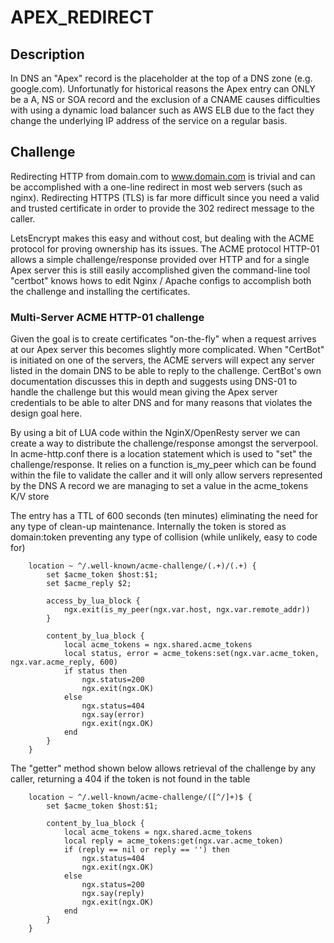 # APEX_REDIRECT

## Description

In DNS an "Apex" record is the placeholder at the top of a DNS zone (e.g. google.com). Unfortunatly for historical reasons the Apex entry can ONLY be a A, NS or SOA record and the exclusion of a CNAME causes difficulties with using a dynamic load balancer such as AWS ELB due to the fact they change the underlying IP address of the service on a regular basis.

## Challenge

Redirecting HTTP from domain.com to www.domain.com is trivial and can be accomplished with a one-line redirect in most web servers (such as nginx). Redirecting HTTPS (TLS) is far more difficult since you need a valid and trusted certificate in order to provide the 302 redirect message to the caller.

LetsEncrypt makes this easy and without cost, but dealing with the ACME protocol for proving ownership has its issues. The ACME protocol HTTP-01 allows a simple challenge/response provided over HTTP and for a single Apex server this is still easily accomplished given the command-line tool "certbot" knows hows to edit Nginx / Apache configs to accomplish both the challenge and installing the certificates.

### Multi-Server ACME HTTP-01 challenge

Given the goal is to create certificates "on-the-fly" when a request arrives at our Apex server this becomes slightly more complicated. When "CertBot" is initiated on one of the servers, the ACME servers will expect any server listed in the domain DNS to be able to reply to the challenge. CertBot's own documentation discusses this in depth and suggests using DNS-01 to handle the challenge but this would mean giving the Apex server credentials to be able to alter DNS and for many reasons that violates the design goal here.


By using a bit of LUA code within the NginX/OpenResty server we can create a way to distribute the challenge/response amongst the serverpool. In acme-http.conf there is a location statement which is used to "set" the challenge/response. It relies on a function is_my_peer which can be found within the file to validate the caller and it will only allow servers represented by the DNS A record we are managing to set a value in the acme_tokens K/V store

The entry has a TTL of 600 seconds (ten minutes) eliminating the need for any type of clean-up maintenance. Internally the token is stored as domain:token preventing any type of collision (while unlikely, easy to code for)

```
    location ~ ^/.well-known/acme-challenge/(.+)/(.+) {
        set $acme_token $host:$1;
        set $acme_reply $2;

        access_by_lua_block {
            ngx.exit(is_my_peer(ngx.var.host, ngx.var.remote_addr))
        }

        content_by_lua_block {
            local acme_tokens = ngx.shared.acme_tokens
            local status, error = acme_tokens:set(ngx.var.acme_token, ngx.var.acme_reply, 600)
            if status then
                ngx.status=200
                ngx.exit(ngx.OK)
            else
                ngx.status=404
                ngx.say(error)
                ngx.exit(ngx.OK)
            end
        }
    }
```

The "getter" method shown below allows retrieval of the challenge by any caller, returning a 404 if the token is not found in the table

```
    location ~ ^/.well-known/acme-challenge/([^/]+)$ {
        set $acme_token $host:$1;

        content_by_lua_block {
            local acme_tokens = ngx.shared.acme_tokens
            local reply = acme_tokens:get(ngx.var.acme_token)
            if (reply == nil or reply == '') then
                ngx.status=404
                ngx.exit(ngx.OK)
            else
                ngx.status=200
                ngx.say(reply)
                ngx.exit(ngx.OK)
            end
        }
    }
```
